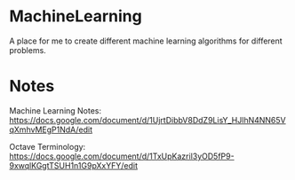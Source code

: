 # MachineLearning
A place for me to create different machine learning algorithms for different problems. 


# Notes
Machine Learning Notes: https://docs.google.com/document/d/1UjrtDibbV8DdZ9LisY_HJlhN4NN65VqXmhvMEgP1NdA/edit

Octave Terminology: https://docs.google.com/document/d/1TxUpKazril3yOD5fP9-9xwqlKGgtTSUH1n1G9pXxYFY/edit
